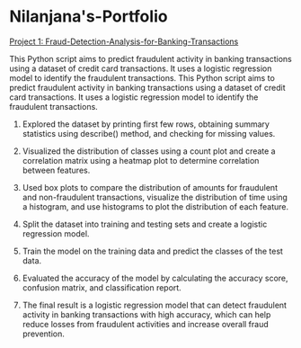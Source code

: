 # Nilanjana's-Portfolio
[Project 1: Fraud-Detection-Analysis-for-Banking-Transactions](https://github.com/nilanjanaghoshal/Fraud-Detection-Analysis-for-Banking-Transactions)

This Python script aims to predict fraudulent activity in banking transactions using a dataset of credit card transactions. It uses a logistic regression model to identify the fraudulent transactions. This Python script aims to predict fraudulent activity in banking transactions using a dataset of credit card transactions. It uses a logistic regression model to identify the fraudulent transactions.

1) Explored the dataset by printing first few rows, obtaining summary statistics using describe() method, and checking for missing values.

2) Visualized the distribution of classes using a count plot and create a correlation matrix using a heatmap plot to determine correlation between features.

3) Used box plots to compare the distribution of amounts for fraudulent and non-fraudulent transactions, visualize the distribution of time using a histogram, and use histograms to plot the distribution of each feature.

4) Split the dataset into training and testing sets and create a logistic regression model.

5) Train the model on the training data and predict the classes of the test data.

6) Evaluated the accuracy of the model by calculating the accuracy score, confusion matrix, and classification report.

7) The final result is a logistic regression model that can detect fraudulent activity in banking transactions with high accuracy, which can help reduce losses from fraudulent activities and increase overall fraud prevention.

[](/images/istockphoto-585806700-612x612.jpg)
